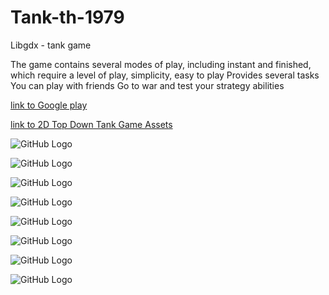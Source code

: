 # Tank-th-1979
Libgdx - tank game

The game contains several modes of play, including instant and finished, which require a level of play, simplicity, easy to play
Provides several tasks
You can play with friends
Go to war and test your strategy abilities

[link to Google play](https://play.google.com/store/apps/details?id=crach.stage.game)

[link to 2D Top Down Tank Game Assets](https://craftpix.net/product/2d-top-down-tank-game-assets/)

![GitHub Logo](https://play-lh.googleusercontent.com/09w710DnUoUsOcmuCaJ61hkC9avDds2uhpjhrfrvLSNNQrIaSU5NrIAtUEwgEggtx8U=w720-h310)
 
![GitHub Logo](https://play-lh.googleusercontent.com/XzniR6PjhCMQV4jDLTQ-bsvP_9-PCEuzRTtqh6KQdflN7ishweDCOdl6QeVTJEnGPA=w720-h310)

![GitHub Logo](https://play-lh.googleusercontent.com/DeqLtYEv4xDtpXoABjtucqJa-tSFt5eKrukV6XOwFgp_TepqjqfaR7izz2AfIcF130Ug=w720-h310)

![GitHub Logo](https://play-lh.googleusercontent.com/eUQJSGjLB3L1xO148u1CgBMS3k3KmX_dB90aEHkcYJNWB-eVSDhuAVnUO-oAraH91ts=w720-h310)

![GitHub Logo](https://play-lh.googleusercontent.com/mnKf3LRixApfhyjOmsKeMk48FX6wVveJG8V9WM9bOntZiQ7nP_253eYqwe7AufvK7D4Y=w720-h310)

![GitHub Logo](https://play-lh.googleusercontent.com/Likr3WGUZ1iF5ZaLRpPtqKOe5Qti41VFlepxVhOlTkfCr5SLJIKww5Itsp1vtm7-bw=w720-h310)

![GitHub Logo](https://play-lh.googleusercontent.com/CRAxXj5d0nwQOv0ciP06_2WBcnW_Y_q7kMQv7hkT12ege0bvffDlZB0kMjG200hjLxw=w720-h310)

![GitHub Logo]()
